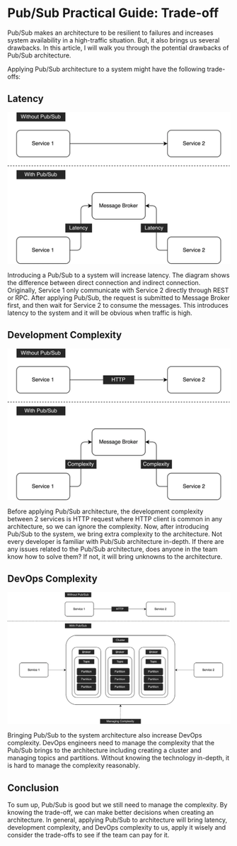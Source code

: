 # Pub/Sub Practical Guide: Trade-off
Pub/Sub makes an architecture to be resilient to failures and increases system availability in a high-traffic situation. But, it also brings us several drawbacks. In this article, I will walk you through the potential drawbacks of Pub/Sub architecture.

Applying Pub/Sub architecture to a system might have the following trade-offs:

## Latency

![](../assets/resources/architecture/pubsub-latency-1.png)

Introducing a Pub/Sub to a system will increase latency. The diagram shows the difference between direct connection and indirect connection. Originally, Service 1 only communicate with Service 2 directly through REST or RPC. After applying Pub/Sub, the request is submitted to Message Broker first, and then wait for Service 2 to consume the messages. This introduces latency to the system and it will be obvious when traffic is high.

## Development Complexity

![](../assets/resources/architecture/pubsub-complexity-1.png)

Before applying Pub/Sub architecture, the development complexity between 2 services is HTTP request where HTTP client is common in any architecture, so we can ignore the complexity. Now, after introducing Pub/Sub to the system, we bring extra complexity to the architecture. Not every developer is familiar with Pub/Sub architecture in-depth. If there are any issues related to the Pub/Sub architecture, does anyone in the team know how to solve them? If not, it will bring unknowns to the architecture.

## DevOps Complexity

![](../assets/resources/architecture/pubsub-devops-1.png)

Bringing Pub/Sub to the system architecture also increase DevOps complexity. DevOps engineers need to manage the complexity that the Pub/Sub brings to the architecture including creating a cluster and managing topics and partitions. Without knowing the technology in-depth, it is hard to manage the complexity reasonably.

## Conclusion
To sum up, Pub/Sub is good but we still need to manage the complexity. By knowing the trade-off, we can make better decisions when creating an architecture. In general, applying Pub/Sub to architecture will bring latency, development complexity, and DevOps complexity to us, apply it wisely and consider the trade-offs to see if the team can pay for it.